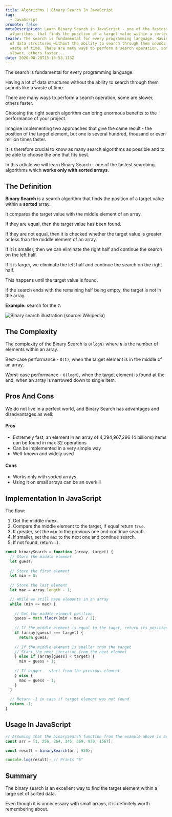 ```yaml
---
title: Algorithms | Binary Search In JavaScript
tag:
  - JavaScript
promote: false
metaDescription: Learn Binary Search in JavaScript - one of the fastest search
  algorithms, that finds the position of a target value within a sorted array.
teaser: The search is fundamental for every programming language. Having a lot
  of data structures without the ability to search through them sounds like a
  waste of time. There are many ways to perform a search operation, some are
  slower, others faster...
date: 2020-08-28T15:16:53.113Z
---
```

The search is fundamental for every programming language. 

Having a lot of data structures without the ability to search through them sounds like a waste of time. 

There are many ways to perform a search operation, some are slower, others faster. 

Choosing the right search algorithm can bring enormous benefits to the performance of your project. 

Imagine implementing two approaches that give the same result - the position of the target element, but one is several hundred, thousand or even million times faster.

It is therefore crucial to know as many search algorithms as possible and to be able to choose the one that fits best.

In this article we will learn Binary Search - one of the fastest searching algorithms which **works only with sorted arrays**.

## The Definition

**Binary Search**  is a search algorithm that finds the position of a target value within a **sorted** array. 

It compares the target value with the middle element of an array.

If they are equal, then the target value has been found.

If they are not equal, then it is checked whether the target value is greater or less than the middle element of an array. 

If it is smaller, then we can eliminate the right half and continue the search on the left half. 

If it is larger, we eliminate the left half and continue the search on the right half. 

This happens until the target value is found.

If the search ends with the remaining half being empty, the target is not in the array.

**Example:** search for the `7`:

![Binary search illustration (source: Wikipedia)](/img/bs.svg "Binary search illustration (source: Wikipedia)")

## The Complexity

The complexity of the Binary Search is `O(logN)` where `N` is the number of elements within an array.

Best-case performance - `O(1)`, when the target element is in the middle of an array.

Worst-case performance - `O(logN)`, when the target element is found at the end, when an array is narrowed down to single item.

## Pros And Cons

We do not live in a perfect world, and Binary Search has advantages and disadvantages as well:

#### Pros

* Extremely fast, an element in an array of 4,294,967,296 (4 billions) items can be found in max 32 operations
* Can be implemented in a very simple way
* Well-known and widely used

#### Cons

* Works only with sorted arrays
* Using it on small arrays can be an overkill

## Implementation In JavaScript

The flow:

1. Get the middle index.
2. Compare the middle element to the target, if equal return `true`.
3. If greater, set the `min` to the previous one and continue search.
4. If smaller, set the `max` to the next one and continue search.
5. If not found, return `-1`.

```javascript
const binarySearch = function (array, target) {
  // Store the middle element
  let guess;
  
  // Store the first element
  let min = 0;
  
  // Store the last element
  let max = array.length - 1;

  // While we still have elements in an array
  while (min <= max) {
    
    // Get the middle element position
    guess = Math.floor((min + max) / 2);
    
    // If the middle element is equal to the taget, return its position
    if (array[guess] === target) {
      return guess;
      
    // If the middle element is smaller than the target
    // Start the next iteration from the next element 
    } else if (array[guess] < target) {
      min = guess + 1;
      
    // If bigger - start from the previous element
    } else {
      max = guess - 1;
    }
  }

  // Return -1 in case if target element was not found
  return -1;
}
```

## Usage In JavaScript

```javascript
// Assuming that the binarySearch function from the example above is accessible
const arr = [1, 256, 264, 345, 669, 930, 1567];

const result = binarySearch(arr, 930);

console.log(result); // Prints "5"
```

## Summary

The binary search is an excellent way to find the target element within a large set of sorted data. 

Even though it is unnecessary with small arrays, it is definitely worth remembering about.